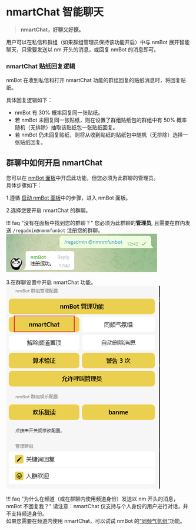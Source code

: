 # nmartChat 智能聊天

> **nmartChat，好聊又好撩。**

用户可以在私信和群组（如果群组管理员保持该功能开启）中与 nmBot 展开智能聊天，只需要发送以 nm 开头的消息，或回复 nmBot 的消息即可。

### nmartChat 贴纸回复逻辑

nmBot 在收到私信和打开 nmartChat 功能的群组回复的贴纸消息时，将回复贴纸。  

具体回复逻辑如下：

- nmBot 有 30% 概率回复同一张贴纸。
- 若 nmBot 未回复同一张贴纸，则在设置了群组贴纸包的群组中有 50% 概率随机（无排除）抽取该贴纸包一张贴纸回复。
- 若 nmBot 仍未回复贴纸，则将从收到贴纸的贴纸包中随机（无排除）选择一张贴纸回复。

## 群聊中如何开启 nmartChat

您可以在 [nmBot 面板](./launch-panel.md)中开启此功能，但您必须为此群聊的管理员。  
具体步骤如下：

1.遵循 [启动 nmBot 面板](./launch-panel.md)中的步骤，进入 nmBot 面板。

2.选择您要开启 nmartChat 的群聊。  

!!! faq "没有在面板中找到您的群聊？"
    您必须为此群聊的**管理员**, 且需要在群内发送 `/regadmin@nmnmfunbot` 注册您的群聊。
    ![regadmin](img/nmartchat_regadmin.png)

3.在群聊设置中开启 nmartChat 功能。  
   ![enablechat](img/nmartchat_panel_enablechat.png)

!!! faq "为什么在频道（或在群聊内使用频道身份）发送以 nm 开头的消息，nmBot 不回复我？"
    请注意：nmartChat 仅支持与个人身份的用户进行对话，并不支持频道身份。  
    如果您需要在频道内使用 nmartChat，可以试试 nmBot 的[“同频气氛组”](./group/reply-channel.md)功能。
